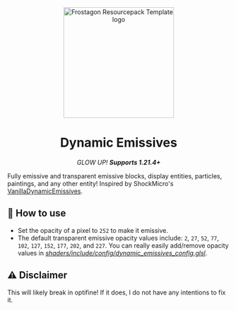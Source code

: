 <div align="center">
<img src="https://github.com/user-attachments/assets/3329925e-a65a-4f3b-b6de-171b19b4a42c" alt="Frostagon Resourcepack Template logo" width="250" height="250">
<h1>Dynamic Emissives</h1>

*GLOW UP! **Supports 1.21.4+***
</div>

Fully emissive and transparent emissive blocks, display entities, particles, paintings, and any other entity! Inspired by ShockMicro's [VanillaDynamicEmissives](https://github.com/ShockMicro/VanillaDynamicEmissives).

## 🔧 How to use
- Set the opacity of a pixel to `252` to make it emissive.
- The default transparent emissive opacity values include: `2`, `27`, `52`, `77`, `102`, `127`, `152`, `177`, `202`, and `227`. You can really easily add/remove opacity values in [*shaders/include/config/dynamic_emissives_config.glsl*](assets/minecraft/shaders/include/config/dynamic_emissives_config.glsl).

## ⚠️ Disclaimer
This will likely break in optifine! If it does, I do not have any intentions to fix it.